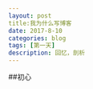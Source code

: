 ```yaml
---
layout: post
title:我为什么写博客
date: 2017-8-10
categories: blog
tags: [第一天]
description: 回忆，剖析
---
```


##初心
